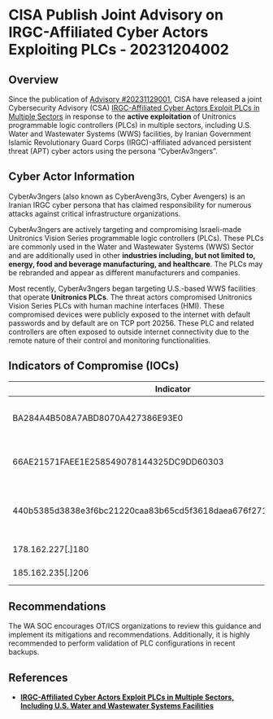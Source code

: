 # CISA Publish Joint Advisory on IRGC-Affiliated Cyber Actors Exploiting PLCs - 20231204002

## Overview

Since the publication of [Advisory #20231129001](https://soc.cyber.wa.gov.au//advisories/20231129001-CISA-OT-Advisories/), CISA have released a joint Cybersecurity Advisory (CSA) [IRGC-Affiliated Cyber Actors Exploit PLCs in Multiple Sectors](https://www.cisa.gov/news-events/cybersecurity-advisories/aa23-335a) in response to the **active exploitation** of Unitronics programmable logic controllers (PLCs) in multiple sectors, including U.S. Water and Wastewater Systems (WWS) facilities, by Iranian Government Islamic Revolutionary Guard Corps (IRGC)-affiliated advanced persistent threat (APT) cyber actors using the persona “CyberAv3ngers”.

## Cyber Actor Information

CyberAv3ngers (also known as CyberAveng3rs, Cyber Avengers) is an Iranian IRGC cyber persona that has claimed responsibility for numerous attacks against critical infrastructure organizations.

CyberAv3ngers are actively targeting and compromising Israeli-made Unitronics Vision Series programmable logic controllers (PLCs). These PLCs are commonly used in the Water and Wastewater Systems (WWS) Sector and are additionally used in other **industries including, but not limited to, energy, food and beverage manufacturing, and healthcare**. The PLCs may be rebranded and appear as different manufacturers and companies.

Most recently, CyberAv3ngers began targeting U.S.-based WWS facilities that operate **Unitronics PLCs**. The threat actors compromised Unitronics Vision Series PLCs with human machine interfaces (HMI). These compromised devices were publicly exposed to the internet with default passwords and by default are on TCP port 20256. These PLC and related controllers are often exposed to outside internet connectivity due to the remote nature of their control and monitoring functionalities.


## Indicators of Compromise (IOCs)

| Indicator | Type | Fidelity | Description |
| --- | --- | --- | --- |
| BA284A4B508A7ABD8070A427386E93E0 | MD5 | Suspected | MD5 hash associated with Crucio Ransomware | 
| 66AE21571FAEE1E258549078144325DC9DD60303 | SHA1 | Suspected | SHA1 hash associated with Crucio Ransomware |
| 440b5385d3838e3f6bc21220caa83b65cd5f3618daea676f271c3671650ce9a3 | SHA256 | Suspected | SHA256 hash associated with Crucio Ransomware |
| 178.162.227[.]180 | IP address |  |  | 
| 185.162.235[.]206 | IP address |  |  | 


## Recommendations

The WA SOC encourages OT/ICS organizations to review this guidance and implement its mitigations and recommendations. Additionally, it is highly recommended to perform validation of PLC configurations in recent backups.


## References

- [**IRGC-Affiliated Cyber Actors Exploit PLCs in Multiple Sectors, Including U.S. Water and Wastewater Systems Facilities**](https://www.cisa.gov/news-events/cybersecurity-advisories/aa23-335a)